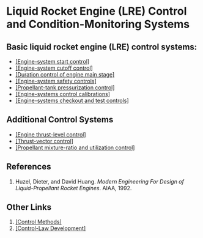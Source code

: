 # Liquid Rocket Engine (LRE) Control and Condition-Monitoring Systems 

## Basic liquid rocket engine (LRE) control systems:  
* [\[Engine-system start control\]](../202202182250)  
* [\[Engine-system cutoff control\]](../202202182251)  
* [\[Duration control of engine main stage\]](../202202182257)  
* [\[Engine-system safety controls\]](../202202182258)  
* [\[Propellant-tank pressurization control\]](../202202182300)  
* [\[Engine-systems control calibrations\]](../202202182303)  
* [\[Engine-systems checkout and test controls\]](../202202182301)  

## Additional Control Systems
* [\[Engine thrust-level control\]](../202202182310)  
* [\[Thrust-vector control\]](../202202182312)  
* [\[Propellant mixture-ratio and utilization control\]](../202202182311)  


## References
1. Huzel, Dieter, and David Huang. *Modern Engineering For Design of Liquid-Propellant Rocket Engines*. AIAA, 1992.

## Other Links
1. [\[Control Methods\]](../202202182317)  
2. [\[Control-Law Development\]](../202202182316)  
